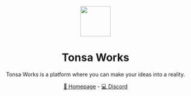<div align="center">

<a href="https://tonsa.tech" target="_blank">
    <img src="https://tonsa.tech/logo.webp" width="80">
</a>

# Tonsa Works

Tonsa Works is a platform where you can make your ideas into a reality.

[🔮 Homepage](https://tonsa.tech) - [💻 Discord](https://tonsa.tech)

</div>
